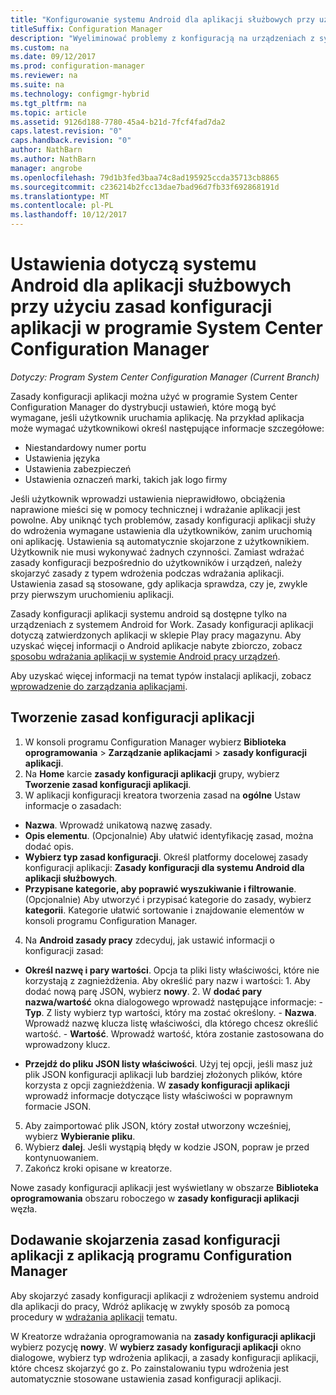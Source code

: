 ```yaml
---
title: "Konfigurowanie systemu Android dla aplikacji służbowych przy użyciu zasad konfiguracji aplikacji"
titleSuffix: Configuration Manager
description: "Wyeliminować problemy z konfiguracją na urządzeniach z systemem Android for Work przez wdrożenie zasad konfiguracji aplikacji dla użytkowników przed ich uruchomieniem aplikacji."
ms.custom: na
ms.date: 09/12/2017
ms.prod: configuration-manager
ms.reviewer: na
ms.suite: na
ms.technology: configmgr-hybrid
ms.tgt_pltfrm: na
ms.topic: article
ms.assetid: 9126d188-7780-45a4-b21d-7fcf4fad7da2
caps.latest.revision: "0"
caps.handback.revision: "0"
author: NathBarn
ms.author: NathBarn
manager: angrobe
ms.openlocfilehash: 79d1b3fed3baa74c8ad195925ccda35713cb8865
ms.sourcegitcommit: c236214b2fcc13dae7bad96d7fb33f692868191d
ms.translationtype: MT
ms.contentlocale: pl-PL
ms.lasthandoff: 10/12/2017
---
```

# <a name="apply-settings-to-android-for-work-apps-with-app-configuration-policies-in-system-center-configuration-manager"></a>Ustawienia dotyczą systemu Android dla aplikacji służbowych przy użyciu zasad konfiguracji aplikacji w programie System Center Configuration Manager

*Dotyczy: Program System Center Configuration Manager (Current Branch)*

Zasady konfiguracji aplikacji można użyć w programie System Center Configuration Manager do dystrybucji ustawień, które mogą być wymagane, jeśli użytkownik uruchamia aplikację. Na przykład aplikacja może wymagać użytkownikowi określ następujące informacje szczegółowe:
- Niestandardowy numer portu
- Ustawienia języka
- Ustawienia zabezpieczeń
- Ustawienia oznaczeń marki, takich jak logo firmy

Jeśli użytkownik wprowadzi ustawienia nieprawidłowo, obciążenia naprawione mieści się w pomocy technicznej i wdrażanie aplikacji jest powolne. Aby uniknąć tych problemów, zasady konfiguracji aplikacji służy do wdrożenia wymagane ustawienia dla użytkowników, zanim uruchomią oni aplikację. Ustawienia są automatycznie skojarzone z użytkownikiem. Użytkownik nie musi wykonywać żadnych czynności.
Zamiast wdrażać zasady konfiguracji bezpośrednio do użytkowników i urządzeń, należy skojarzyć zasady z typem wdrożenia podczas wdrażania aplikacji. Ustawienia zasad są stosowane, gdy aplikacja sprawdza, czy je, zwykle przy pierwszym uruchomieniu aplikacji.

Zasady konfiguracji aplikacji systemu android są dostępne tylko na urządzeniach z systemem Android for Work. Zasady konfiguracji aplikacji dotyczą zatwierdzonych aplikacji w sklepie Play pracy magazynu. Aby uzyskać więcej informacji o Android aplikacje nabyte zbiorczo, zobacz [sposobu wdrażania aplikacji w systemie Android pracy urządzeń](https://docs.microsoft.com/en-us/intune/deploy-use/android-for-work-apps).

Aby uzyskać więcej informacji na temat typów instalacji aplikacji, zobacz [wprowadzenie do zarządzania aplikacjami](/sccm/apps/understand/introduction-to-application-management).

## <a name="create-an-app-configuration-policy"></a>Tworzenie zasad konfiguracji aplikacji

1. W konsoli programu Configuration Manager wybierz **Biblioteka oprogramowania** > **Zarządzanie aplikacjami** > **zasady konfiguracji aplikacji**.
2. Na **Home** karcie **zasady konfiguracji aplikacji** grupy, wybierz **Tworzenie zasad konfiguracji aplikacji**.
3. W aplikacji konfiguracji kreatora tworzenia zasad na **ogólne** Ustaw informacje o zasadach:
  - **Nazwa**. Wprowadź unikatową nazwę zasady.
  - **Opis elementu**. (Opcjonalnie) Aby ułatwić identyfikację zasad, można dodać opis.
  -  **Wybierz typ zasad konfiguracji**. Określ platformy docelowej zasady konfiguracji aplikacji: **Zasady konfiguracji dla systemu Android dla aplikacji służbowych**.
  -  **Przypisane kategorie, aby poprawić wyszukiwanie i filtrowanie**. (Opcjonalnie) Aby utworzyć i przypisać kategorie do zasady, wybierz **kategorii**. Kategorie ułatwić sortowanie i znajdowanie elementów w konsoli programu Configuration Manager.
4. Na **Android zasady pracy** zdecyduj, jak ustawić informacji o konfiguracji zasad:
  - **Określ nazwę i pary wartości**. Opcja ta pliki listy właściwości, które nie korzystają z zagnieżdżenia. Aby określić pary nazw i wartości:
        1. Aby dodać nową parę JSON, wybierz **nowy**.
        2. W **dodać pary nazwa/wartość** okna dialogowego wprowadź następujące informacje:
            - **Typ**. Z listy wybierz typ wartości, który ma zostać określony.
            - **Nazwa**. Wprowadź nazwę klucza listę właściwości, dla którego chcesz określić wartość.
            - **Wartość**. Wprowadź wartość, która zostanie zastosowana do wprowadzony klucz.

  - **Przejdź do pliku JSON listy właściwości**. Użyj tej opcji, jeśli masz już plik JSON konfiguracji aplikacji lub bardziej złożonych plików, które korzysta z opcji zagnieżdżenia. W **zasady konfiguracji aplikacji** wprowadź informacje dotyczące listy właściwości w poprawnym formacie JSON.
5. Aby zaimportować plik JSON, który został utworzony wcześniej, wybierz **Wybieranie pliku**.
6. Wybierz **dalej**. Jeśli wystąpią błędy w kodzie JSON, popraw je przed kontynuowaniem.
7. Zakończ kroki opisane w kreatorze.

Nowe zasady konfiguracji aplikacji jest wyświetlany w obszarze **Biblioteka oprogramowania** obszaru roboczego w **zasady konfiguracji aplikacji** węzła.

## <a name="associate-an-app-configuration-policy-with-a-configuration-manager-application"></a>Dodawanie skojarzenia zasad konfiguracji aplikacji z aplikacją programu Configuration Manager

Aby skojarzyć zasady konfiguracji aplikacji z wdrożeniem systemu android dla aplikacji do pracy, Wdróż aplikację w zwykły sposób za pomocą procedury w [wdrażania aplikacji](/sccm/apps/deploy-use/deploy-applications) tematu.

W Kreatorze wdrażania oprogramowania na **zasady konfiguracji aplikacji** wybierz pozycję **nowy**. W **wybierz zasady konfiguracji aplikacji** okno dialogowe, wybierz typ wdrożenia aplikacji, a zasady konfiguracji aplikacji, które chcesz skojarzyć go z.
Po zainstalowaniu typu wdrożenia jest automatycznie stosowane ustawienia zasad konfiguracji aplikacji.
